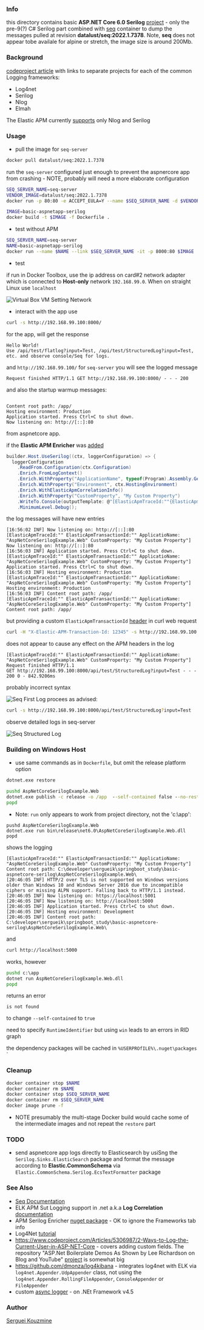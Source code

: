 ### Info

this directory contains basic __ASP.NET Core 6.0 Serilog__ [project](https://github.com/jernejk/AspNetCoreSerilogExample/) - only the pre-9(?) C# Serilog part
combined with [seq](https://hub.docker.com/r/datalust/seq) container to dump the messages pulled at revision __datalust/seq:2022.1.7378__. 
Note, __seq__ does not appear tobe availale for alpine or stretch, the image size is around 200Mb.

### Background

[codeproject article](https://www.codeproject.com/Articles/1278018/Best-Logging-libraries-for-ASP-NET-MVC) with links to separate projects for each of the common Logging frameworks:

* Log4net
* Serilog
* Nlog 
* Elmah

The Elastic APM currently [supports](https://www.elastic.co/guide/en/apm/agent/dotnet/current/log-correlation.html)
only Nlog and Serilog


### Usage

* pull the image for `seq-server`
```sh
docker pull datalust/seq:2022.1.7378
```
run the `seq-server` configured just enough to prevent the aspnercore app from crashing - NOTE, probably will need a more elaborate configuration
```sh
SEQ_SERVER_NAME=seq-server
VENDOR_IMAGE=datalust/seq:2022.1.7378
docker run -p 80:80 -e ACCEPT_EULA=Y --name $SEQ_SERVER_NAME -d $VENDOR_IMAGE
```
```sh
IMAGE=basic-aspnetapp-serilog
docker build -t $IMAGE -f Dockerfile .
```
* test without APM
```sh
SEQ_SERVER_NAME=seq-server
NAME=basic-aspnetapp-serilog
docker run --name $NAME --link $SEQ_SERVER_NAME -it -p 8000:80 $IMAGE
```

* test

if  run in Docker Toolbox,  use the ip address on card#2 network adapter which is connected to __Host-only__ network `192.168.99.0`. When on straight Linux use `localhost`

![Virtual Box VM Setting Network](https://github.com/sergueik/springboot_study/blob/master/basic-aspnetcore-serilog/screenshots/capture-virtualbox-network-adapter.png)
* interact with the app
use 
```sh
curl -s http://192.168.99.100:8000/
```
for the app, will get the response
```text
Hello World!
Use /api/test/flatlog?input=Test, /api/test/StructuredLog?input=Test, etc. and observe console/Seq for logs.
```
and `http://192.168.99.100/` for `seq-server`
you will see the logged message
```text
Request finished HTTP/1.1 GET http://192.168.99.100:8000/ - - - 200
```
and also the startup warmup messages:
```text

Content root path: /app/
Hosting environment: Production
Application started. Press Ctrl+C to shut down.
Now listening on: http://[::]:80
```
from aspnetcore app.

if the __Elastic APM Enricher__ was [added](https://www.elastic.co/guide/en/apm/agent/dotnet/current/serilog.html#serilog)


```C#
builder.Host.UseSerilog((ctx, loggerConfiguration) => {
  loggerConfiguration
    .ReadFrom.Configuration(ctx.Configuration)
    .Enrich.FromLogContext()
    .Enrich.WithProperty("ApplicationName", typeof(Program).Assembly.GetName().Name)
    .Enrich.WithProperty("Environment", ctx.HostingEnvironment)
    .Enrich.WithElasticApmCorrelationInfo()
    .Enrich.WithProperty("CustomProperty", "My Custom Property")
    .WriteTo.Console(outputTemplate: @"[ElasticApmTraceId:""{ElasticApmTraceId}"" ElasticApmTransactionId:""{ElasticApmTransactionId}"" ApplicatioName: ""{ApplicationName}"" CustomProperty: ""{CustomProperty}""] {Message:lj} {NewLine}{Exception}")
    .MinimumLevel.Debug();

```
 the log messages will have new entries 
```text
[16:56:02 INF] Now listening on: http://[::]:80
[ElasticApmTraceId:"" ElasticApmTransactionId:"" ApplicatioName: "AspNetCoreSerilogExample.Web" CustomProperty: "My Custom Property"] Now listening on: http://[::]:80
[16:56:03 INF] Application started. Press Ctrl+C to shut down.
[ElasticApmTraceId:"" ElasticApmTransactionId:"" ApplicatioName: "AspNetCoreSerilogExample.Web" CustomProperty: "My Custom Property"] Application started. Press Ctrl+C to shut down.
[16:56:03 INF] Hosting environment: Production
[ElasticApmTraceId:"" ElasticApmTransactionId:"" ApplicatioName: "AspNetCoreSerilogExample.Web" CustomProperty: "My Custom Property"] Hosting environment: Production
[16:56:03 INF] Content root path: /app/
[ElasticApmTraceId:"" ElasticApmTransactionId:"" ApplicatioName: "AspNetCoreSerilogExample.Web" CustomProperty: "My Custom Property"] Content root path: /app/    
```
but  providing a custom `ElasticApmTransactionId` [header](https://github.com/elastic/apm-agent-nodejs/issues/428) in curl web request
```sh
curl -H "X-Elastic-APM-Transaction-Id: 12345" -s http://192.168.99.100:8000/api/test/StructuredLog?input=Test
```
does not appear to cause any effect on the APM headers in the log 

```text
[ElasticApmTraceId:"" ElasticApmTransactionId:"" ApplicatioName: "AspNetCoreSerilogExample.Web" CustomProperty: "My Custom Property"] Request finished HTTP/1.1
GET http://192.168.99.100:8000/api/test/StructuredLog?input=Test - - - 200 0 - 842.9206ms
```
probably incorrect syntax


![Seq First Log](https://github.com/sergueik/springboot_study/blob/master/basic-aspnetcore-serilog/screenshots/capture-seq.png)
procees as advised:
```sh
curl -s http://192.168.99.100:8000/api/test/StructuredLog?input=Test
```
observe detailed logs in seq-server


![Seq Structured Log](https://github.com/sergueik/springboot_study/blob/master/basic-aspnetcore-serilog/screenshots/capture-seq-structured-log.png)


### Building on Windows Host

* use same commands as in `Dockerfile`, but omit the release platform option
```cmd
dotnet.exe restore
```


```cmd
pushd AspNetCoreSerilogExample.Web
dotnet.exe publish -c release -o /app  --self-contained false --no-restore
popd
```

* Note: `run` only appears to work from project directory, not the 'c:\app':

```
pushd AspNetCoreSerilogExample.Web
dotnet.exe run bin\release\net6.0\AspNetCoreSerilogExample.Web.dll
popd
````
shows the logging 
```text
[ElasticApmTraceId:"" ElasticApmTransactionId:"" ApplicatioName: "AspNetCoreSerilogExample.Web" CustomProperty: "My Custom Property"] Content root path: C:\developer\sergueik\springboot_study\basic-aspnetcore-serilog\AspNetCoreSerilogExample.Web\
[20:46:05 INF] HTTP/2 over TLS is not supported on Windows versions older than Windows 10 and Windows Server 2016 due to incompatible ciphers or missing ALPN support. Falling back to HTTP/1.1 instead.
[20:46:05 INF] Now listening on: https://localhost:5001
[20:46:05 INF] Now listening on: http://localhost:5000
[20:46:05 INF] Application started. Press Ctrl+C to shut down.
[20:46:05 INF] Hosting environment: Development
[20:46:05 INF] Content root path: C:\developer\sergueik\springboot_study\basic-aspnetcore-serilog\AspNetCoreSerilogExample.Web\
```
and 

```sh
curl http://localhost:5000
```
works, however
```cmd
pushd c:\app
dotnet run AspNetCoreSerilogExample.Web.dll
popd
```
returns an error
```
is not found
```

to change `--self-contained` to `true`

need to specify `RuntimeIdentifier` [](https://learn.microsoft.com/en-us/dotnet/core/rid-catalog)
but using `win` leads to an errors in RID graph


the dependency packages will be cached in `%USERPROfILE%\.nuget\packages`
`
### Cleanup
```sh
docker container stop $NAME
docker container rm $NAME
docker container stop $SEQ_SERVER_NAME
docker container rm $SEQ_SERVER_NAME
docker image prune -f
```
* NOTE presumably the multi-stage Docker build would cache some of the intermediate  images and not repeat the `restore` part

### TODO

  * send aspnetcore app logs directly to Elasticsearch by usiSng the `Serilog.Sinks.ElasticSearch` package and format the message according to __Elastic.CommonSchema__ via `Elastic.CommonSchema.Serilog.EcsTextFormatter` package 

### See Also

  * [Seq Documentation](https://docs.datalust.co/docs/getting-started-with-docker)
  * ELK APM Sut Logging support in .net a.k.a __Log Correlation__ [documentation](https://www.elastic.co/guide/en/apm/agent/dotnet/master/log-correlation.html)
  * APM Serilog Enricher [nuget package](https://www.nuget.org/packages/Elastic.Apm.SerilogEnricher) - OK to ignore the Frameworks tab info
  * Log4Net [tutorial](https://www.codeproject.com/Articles/140911/log-net-Tutorial)
  * https://www.codeproject.com/Articles/5306987/2-Ways-to-Log-the-Current-User-in-ASP-NET-Core -  covers adding custom fields. The repository "ASP.Net Boilerplate Demos As Shown by Lee Richardson on Blog and YouTube" [project](https://github.com/lprichar/LeesStore/tree/master/aspnet-core/src/LeesStore.Application) is somewhat big
  * https://github.com/dmonza/log4kibana - integrates log4net with ELK via `log4net.Appender.UdpAppender` class, not using the `log4net.Appender.RollingFileAppender`, `ConsoleAppender` or `FileAppender`      
  * custom [async logger](https://www.codeproject.com/Articles/1214072/A-Simple-Asynchronous-Logger-in-Csharp) - on .NEt Framework v4.5 


### Author
[Serguei Kouzmine](kouzmine_serguei@yahoo.com)
